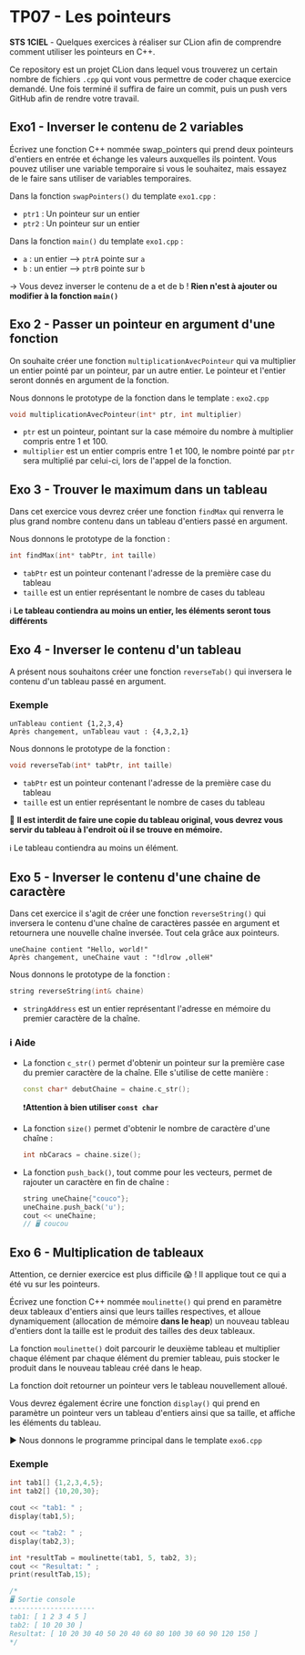 # TP07 - Les pointeurs
**STS 1CIEL** - Quelques exercices à réaliser sur CLion afin de comprendre comment utiliser les pointeurs en C++.

Ce repository est un projet CLion dans lequel vous trouverez un certain nombre de fichiers `.cpp` qui vont vous permettre de coder chaque exercice demandé. Une fois terminé il suffira de faire un commit, puis un push vers GitHub afin de rendre votre travail.


## Exo1 - Inverser le contenu de 2 variables
Écrivez une fonction C++ nommée swap_pointers qui prend deux pointeurs d'entiers en entrée et échange les valeurs auxquelles ils pointent. Vous pouvez utiliser une variable temporaire si vous le souhaitez, mais essayez de le faire sans utiliser de variables temporaires.

Dans la fonction `swapPointers()` du template `exo1.cpp` :
- `ptr1` : Un pointeur sur un entier
- `ptr2` : Un pointeur sur un entier

Dans la fonction `main()` du template `exo1.cpp` :
- `a` : un entier --> `ptrA` pointe sur `a`
- `b` : un entier --> `ptrB` pointe sur `b`

→ Vous devez inverser le contenu de a et de b ! **Rien n'est à ajouter ou modifier à la fonction `main()`**


## Exo 2 - Passer un pointeur en argument d'une fonction
On souhaite créer une fonction `multiplicationAvecPointeur` qui va multiplier un entier pointé par un pointeur, par un autre entier. Le pointeur et l'entier seront donnés en argument de la fonction.

Nous donnons le prototype de la fonction dans le template : `exo2.cpp`
```cpp
void multiplicationAvecPointeur(int* ptr, int multiplier)
```
- `ptr` est un pointeur, pointant sur la case mémoire du nombre à multiplier compris entre 1 et 100.
- `multiplier` est un entier compris entre 1 et 100, le nombre pointé par `ptr` sera multiplié par celui-ci, lors de l'appel de la fonction.


## Exo 3 - Trouver le maximum dans un tableau
Dans cet exercice vous devrez créer une fonction `findMax` qui renverra le plus grand nombre contenu dans un tableau d'entiers passé en argument.

Nous donnons le prototype de la fonction :
```cpp
int findMax(int* tabPtr, int taille)
```
- `tabPtr` est un pointeur contenant l'adresse de la première case du tableau
- `taille` est un entier représentant le nombre de cases du tableau

ℹ️ **Le tableau contiendra au moins un entier, les éléments seront tous différents**


## Exo 4 - Inverser le contenu d'un tableau
A présent nous souhaitons créer une fonction `reverseTab()` qui inversera le contenu d'un tableau passé en argument. 

### Exemple 
```text
unTableau contient {1,2,3,4}
Après changement, unTableau vaut : {4,3,2,1}
```

Nous donnons le prototype de la fonction :
```cpp
void reverseTab(int* tabPtr, int taille)
```
- `tabPtr` est un pointeur contenant l'adresse de la première case du tableau
- `taille` est un entier représentant le nombre de cases du tableau

🛑 **Il est interdit de faire une copie du tableau original, vous devrez vous servir du tableau à l'endroit où il se trouve en mémoire.**

ℹ️ Le tableau contiendra au moins un élément.


## Exo 5 - Inverser le contenu d'une chaine de caractère
Dans cet exercice il s'agit de créer une fonction `reverseString()` qui inversera le contenu d'une chaîne de caractères passée en argument et retournera une nouvelle chaîne inversée. Tout cela grâce aux pointeurs.

```text
uneChaine contient "Hello, world!"
Après changement, uneChaine vaut : "!dlrow ,olleH"
```

Nous donnons le prototype de la fonction :
```cpp
string reverseString(int& chaine)
```
- `stringAddress` est un entier représentant l'adresse en mémoire du premier caractère de la chaîne.

### ℹ️ Aide

- La fonction `c_str()` permet d'obtenir un pointeur sur la première case du premier caractère de la chaîne. Elle s'utilise de cette manière :
    ```cpp
    const char* debutChaine = chaine.c_str();
    ```
    ❗**Attention à bien utiliser `const char`**

- La fonction `size()` permet d'obtenir le nombre de caractère d'une chaîne :
    ```cpp
    int nbCaracs = chaine.size();
    ```
- La fonction `push_back()`, tout comme pour les vecteurs, permet de rajouter un caractère en fin de chaîne :
    ```cpp
    string uneChaine{"couco"};
    uneChaine.push_back('u');
    cout << uneChaine;
    // 🖥️ coucou
    ```

## Exo 6 - Multiplication de tableaux
Attention, ce dernier exercice est plus difficile 😱 ! Il applique tout ce qui a été vu sur les pointeurs.

Écrivez une fonction C++ nommée `moulinette()` qui prend en paramètre deux tableaux d'entiers ainsi que leurs tailles respectives, et alloue dynamiquement (allocation de mémoire **dans le heap**) un nouveau tableau d'entiers dont la taille est le produit des tailles des deux tableaux.

La fonction `moulinette()` doit parcourir le deuxième tableau et multiplier chaque élément par chaque élément du premier tableau, puis stocker le produit dans le nouveau tableau créé dans le heap.

La fonction doit retourner un pointeur vers le tableau nouvellement alloué.

Vous devrez également écrire une fonction `display()` qui prend en paramètre un pointeur vers un tableau d'entiers ainsi que sa taille, et affiche les éléments du tableau.

▶️ Nous donnons le programme principal dans le template `exo6.cpp`

### Exemple
```cpp
int tab1[] {1,2,3,4,5};
int tab2[] {10,20,30};

cout << "tab1: " ;
display(tab1,5);

cout << "tab2: " ;
display(tab2,3);

int *resultTab = moulinette(tab1, 5, tab2, 3);
cout << "Resultat: " ;
print(resultTab,15);

/*
🖥️ Sortie console
---------------------
tab1: [ 1 2 3 4 5 ]
tab2: [ 10 20 30 ]
Resultat: [ 10 20 30 40 50 20 40 60 80 100 30 60 90 120 150 ]
*/
```